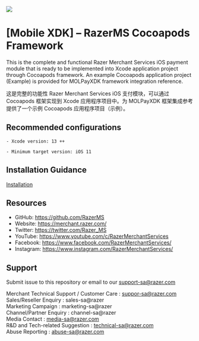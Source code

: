 <!--
 # license: Copyright © 2011-2019 MOLPay Sdn Bhd. All Rights Reserved. 
 -->

<img src="https://user-images.githubusercontent.com/38641542/74150364-ba947500-4c44-11ea-8d79-ae8cd4352816.jpg">

# [Mobile XDK] – RazerMS Cocoapods Framework

This is the complete and functional Razer Merchant Services iOS payment module that is ready to be implemented into Xcode application project through Cocoapods framework. An example Cocoapods application project (Example) is provided for MOLPayXDK framework integration reference.

这是完整的功能性 Razer Merchant Services iOS 支付模块，可以通过 Cocoapods 框架实现到 Xcode 应用程序项目中。为 MOLPayXDK 框架集成参考提供了一个示例 Cocoapods 应用程序项目（示例）。

## Recommended configurations

    - Xcode version: 13 ++

    - Minimum target version: iOS 11

## Installation Guidance

[Installation](https://github.com/RazerMS/rms-mobile-xdk-cocoapods/wiki/Installation-Guidance)


## Resources

- GitHub:     https://github.com/RazerMS
- Website:    https://merchant.razer.com/
- Twitter:    https://twitter.com/Razer_MS
- YouTube:    https://www.youtube.com/c/RazerMerchantServices
- Facebook:   https://www.facebook.com/RazerMerchantServices/
- Instagram:  https://www.instagram.com/RazerMerchantServices/


## Support

Submit issue to this repository or email to our support-sa@razer.com

Merchant Technical Support / Customer Care : suppor-sa@razer.com<br>
Sales/Reseller Enquiry : sales-sa@razer<br>
Marketing Campaign : marketing-sa@razer<br>
Channel/Partner Enquiry : channel-sa@razer<br>
Media Contact : media-sa@razer.com<br>
R&D and Tech-related Suggestion : technical-sa@razer.com<br>
Abuse Reporting : abuse-sa@razer.com
